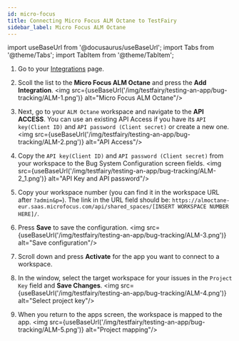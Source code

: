 ```yaml
---
id: micro-focus
title: Connecting Micro Focus ALM Octane to TestFairy
sidebar_label: Micro Focus ALM Octane
---
```


import useBaseUrl from '@docusaurus/useBaseUrl';
import Tabs from '@theme/Tabs';
import TabItem from '@theme/TabItem';

1. Go to your [Integrations](https://app.testfairy.com/settings/integrations/) page.

2. Scoll the list to the **Micro Focus ALM Octane** and press the **Add Integration**.
   <img src={useBaseUrl('/img/testfairy/testing-an-app/bug-tracking/ALM-1.png')} alt="Micro Focus ALM Octane"/>

3. Next, go to your `ALM Octane` workspace and navigate to the **API ACCESS**. You can use an existing API Access if you have its `API key(Client ID)` and `API password (Client secret)` or create a new one.
   <img src={useBaseUrl('/img/testfairy/testing-an-app/bug-tracking/ALM-2.png')} alt="API Access"/>

4. Copy the `API key(Client ID)` and `API password (Client secret)` from your workspace to the Bug System Configuration screen fields.
   <img src={useBaseUrl('/img/testfairy/testing-an-app/bug-tracking/ALM-2_1.png')} alt="API Key and API password"/>

5. Copy your workspace number (you can find it in the workspace URL after `?admin&p=`).
   The link in the URL field should be: `https://almoctane-eur.saas.microfocus.com/api/shared_spaces/[INSERT WORKSPACE NUMBER HERE]/`.

6. Press **Save** to save the configuration.
   <img src={useBaseUrl('/img/testfairy/testing-an-app/bug-tracking/ALM-3.png')} alt="Save configuration"/>

7. Scroll down and press **Activate** for the app you want to connect to a workspace.

8. In the window, select the target workspace for your issues in the `Project Key` field and **Save Changes**.
   <img src={useBaseUrl('/img/testfairy/testing-an-app/bug-tracking/ALM-4.png')} alt="Select project key"/>

9. When you return to the apps screen, the workspace is mapped to the app.
   <img src={useBaseUrl('/img/testfairy/testing-an-app/bug-tracking/ALM-5.png')} alt="Project mapping"/>
